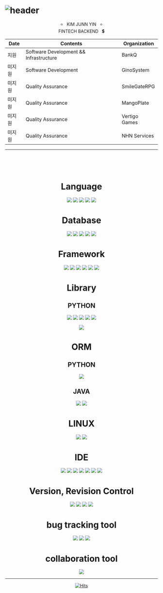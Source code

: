 # ![header](https://capsule-render.vercel.app/api?type=Cylinder&color=auto&height=200&section=header&text=KimJungyin&fontSize=40)

<center>

⭐ &nbsp; KIM JUNN YIN &nbsp; ⭐ <br>
FINTECH BACKEND &nbsp; 💲

| Date | Contents | Organization |
|---|---|---|
| 지원 | Software Development && Infrastructure | BankQ
| 미지원 | Software Development | GinoSystem
| 미지원 | Quality Assurance | SmileGateRPG   
| 미지원 | Quality Assurance | MangoPlate  
| 미지원 | Quality Assurance | Vertigo Games 
| 미지원 | Quality Assurance | NHN Services   

-----

<br>
<br>
<br>

# Language
<img src="https://img.shields.io/badge/Python-3766AB?style=flat-square&logo=Python&logoColor=white"/></a>
<img src="https://img.shields.io/badge/Java-007396?style=flat-square&logo=Java&logoColor=white"/></a>
<img src="https://img.shields.io/badge/JavaScript-F7DF1E?style=flat-square&logo=JavaScript&logoColor=white"/></a>
<img src="https://img.shields.io/badge/CSS3-1572B6?style=flat-square&logo=CSS3&logoColor=white"/></a>
<img src="https://img.shields.io/badge/HTML5-E34F26?style=flat-square&logo=HTML5&logoColor=white"/></a>

# Database
<img src="https://img.shields.io/badge/Oracle-F80000?style=flat-square&logo=Oracle&logoColor=white"/></a>
<img src="https://img.shields.io/badge/MySQL-4479A1?style=flat-square&logo=MySQL&logoColor=white"/></a>
<img src="https://img.shields.io/badge/MariaD-003545?style=flat-square&logo=MariaDB&logoColor=white"/></a>
<img src="https://img.shields.io/badge/Tibero-F96F29?style=flat-square&logo=Tibero&logoColor=white"/></a>
<img src="https://img.shields.io/badge/Altibase-1B6AC6?style=flat-square&logo=Altibase&logoColor=white"/></a>


# Framework
<img src="https://img.shields.io/badge/Flask-000000?style=flat-square&logo=Flask&logoColor=white"/></a>
<img src="https://img.shields.io/badge/Sanic-000000?style=flat-square&logo=Sanic&logoColor=white"/></a>
<img src="https://img.shields.io/badge/Django-092E20?style=flat-square&logo=Django&logoColor=white"/></a>
<img src="https://img.shields.io/badge/Spring-6DB33F?style=flat-square&logo=Spring&logoColor=white"/></a>
<img src="https://img.shields.io/badge/Spring Boot-6DB33F?style=flat-square&logo=Spring Boot&logoColor=white"/></a>
<img src="https://img.shields.io/badge/Node.js-339933?style=flat-square&logo=Node.js&logoColor=white"/></a>



# Library
## PYTHON
<img src="https://img.shields.io/badge/Beautiful Soup-3776AB?style=flat-square&logo=Beautiful Soup&logoColor=white"/></a>
<img src="https://img.shields.io/badge/requests-3776AB?style=flat-square&logo=requests&logoColor=white"/></a>
<img src="https://img.shields.io/badge/selenium-43B02A?style=flat-square&logo=selenium&logoColor=white"/></a>
<img src="https://img.shields.io/badge/PyMySQL-{COLOR}?style=flat-square&logo=PyMySQL&logoColor=white"/></a>
<img src="https://img.shields.io/badge/NumPy-013243?style=flat-square&logo=NumPy&logoColor=white"/></a>

<img src="https://img.shields.io/badge/{NAME}-{COLOR}?style=flat-square&logo={NAME}&logoColor=white"/></a>

# ORM
## PYTHON
<img src="https://img.shields.io/badge/SQLAlchemy-000000?style=flat-square&logo=SQLAlchemy&logoColor=white"/></a>

## JAVA
<img src="https://img.shields.io/badge/JPA-000000?style=flat-square&logo=JPA&logoColor=white"/></a>
<img src="https://img.shields.io/badge/MyBatis-2C2255?style=flat-square&logo=MyBatis&logoColor=white"/></a>


# LINUX
<img src="https://img.shields.io/badge/CentOS-262577?style=flat-square&logo=CentOS&logoColor=white"/>
<img src="https://img.shields.io/badge/Ubuntu-E95420?style=flat-square&logo=Ubuntu&logoColor=white"/>


# IDE
<img src="https://img.shields.io/badge/IntelliJ IDEA-000000?style=flat-square&logo=IntelliJ IDEA&logoColor=white"/></a>
<img src="https://img.shields.io/badge/PyCharm-000000?style=flat-square&logo=PyCharm&logoColor=white"/></a>
<img src="https://img.shields.io/badge/Eclipse IDE-2C2255?style=flat-square&logo=Eclipse IDE&logoColor=white"/></a>
<img src="https://img.shields.io/badge/Visual Studio Code-007ACC?style=flat-square&logo=Visual Studio Code&logoColor=white"/></a>
<img src="https://img.shields.io/badge/Apache NetBeans IDE-1B6AC6?style=flat-square&logo=Apache NetBeans IDE&logoColor=white"/></a>
<img src="https://img.shields.io/badge/Jupyter Notebook-F37626?style=flat-square&logo=Jupyter&logoColor=white"/></a>
<img src="https://img.shields.io/badge/Notepad%2B%2B-90E59A?style=flat-square&logo=Notepad%2B%2B&logoColor=white"/></a>
# Version, Revision Control
<img src="https://img.shields.io/badge/Git-F05032?style=flat-square&logo=Git&logoColor=white"/></a>
<img src="https://img.shields.io/badge/SVN-000000?style=flat-square&logo=SVN&logoColor=white"/></a>
<img src="https://img.shields.io/badge/GitHub-181717?style=flat-square&logo=GitHub&logoColor=white"/></a>
<img src="https://img.shields.io/badge/Tortoise SVN-000000?style=flat-square&logo=Tortoise SVN&logoColor=white"/></a>

# bug tracking tool
<img src="https://img.shields.io/badge/Jira-0052CC?style=flat-square&logo=Jira&logoColor=white"/></a>
<img src="https://img.shields.io/badge/Mantis-00A672?style=flat-square&logo=Mantis&logoColor=white"/></a>
<img src="https://img.shields.io/badge/Redmine-DC382D?style=flat-square&logo=Redmine&logoColor=white"/></a>

# collaboration tool
<img src="https://img.shields.io/badge/Slack-4A154B?style=flat-square&logo=Slack&logoColor=white"/></a>




-----


[![Hits](https://hits.seeyoufarm.com/api/count/incr/badge.svg?url=https%3A%2F%2Fgithub.com%2Fnoelcool%2F&count_bg=%233DAEC8&title_bg=%23555555&icon=&icon_color=%23E7E7E7&title=hits&edge_flat=false)](https://hits.seeyoufarm.com)

</center>